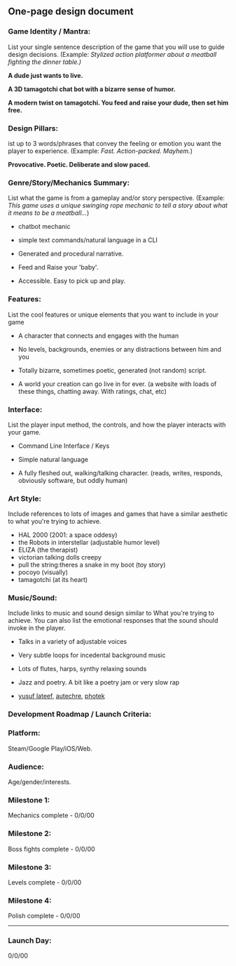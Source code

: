 ## One-page design document



### Game Identity / Mantra:
List your single sentence description of the game that you will use to guide design decisions. (Example: *Stylized action platformer about a meatball fighting the dinner table.)*

**A dude just wants to live.**

**A 3D tamagotchi chat bot with a bizarre sense of humor.**

**A modern twist on tamagotchi. You feed and raise your dude, then set him free.**

### Design Pillars:

ist up to 3 words/phrases that convey the feeling or emotion you want the player to experience. (Example: *Fast. Action-packed. Mayhem.*)

**Provocative. Poetic. Deliberate and slow paced.**

### Genre/Story/Mechanics Summary:

List what the game is from a gameplay and/or story perspective. (Example: *This game uses a unique swinging rope mechanic to tell a story about what it means to be a meatball...*)

* chatbot mechanic

* simple text commands/natural language in a CLI

* Generated and procedural narrative.

* Feed and Raise your 'baby'.

* Accessible. Easy to pick up and play.

  

### Features:

List the cool features or unique elements that you want to include in your game

* A character that connects and engages with the human

* No levels, backgrounds, enemies or any distractions between him and you

*  Totally bizarre, sometimes poetic, generated (not random) script. 

* A world your creation can go live in for ever. (a website with loads of these things, chatting away. With ratings, chat, etc)

  

### Interface:
List the player input method, the controls, and how the player interacts with your game.

* Command Line Interface / Keys

* Simple natural language

* A fully fleshed out, walking/talking character. (reads, writes, responds, obviously software, but oddly human)

  

### Art Style:

Include references to lots of images and games that have a similar aesthetic to what you're trying to achieve.

* HAL 2000 (2001: a space oddesy)
* the Robots in interstellar (adjustable humor level)
* ELIZA (the therapist)
* victorian talking dolls creepy
* pull the string:theres a snake in my boot (toy story)
* pocoyo (visually)
* tamagotchi (at its heart)

### Music/Sound:
Include links to music and sound design similar to What you're trying to achieve. You can also list the emotional responses that the sound should invoke in the player.

* Talks in a variety of adjustable voices

* Very subtle loops for incedental background music

* Lots of flutes, harps, synthy relaxing sounds

* Jazz and poetry. A bit like a poetry jam or very slow rap

* [yusuf lateef](https://www.youtube.com/watch?v=MAxdTSc_fts), [autechre](https://www.youtube.com/watch?v=H1i-89_EUOU), [photek](https://www.youtube.com/watch?v=zyL-jS5L4BM)

  

### Development Roadmap / Launch Criteria:


### Platform:
Steam/Google Play/iOS/Web. 	        

### Audience:
Age/gender/interests.

### Milestone 1:
Mechanics complete - 0/0/00

### Milestone 2:
Boss fights complete - 0/0/00

### Milestone 3:
Levels complete -  0/0/00

### Milestone 4:
Polish complete - 0/0/00

---------------------------

### Launch Day:
0/0/00
